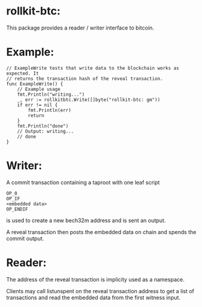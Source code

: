 rollkit-btc:
============


This package provides a reader / writer interface to bitcoin.

Example:
========

	// ExampleWrite tests that write data to the blockchain works as expected. It
	// returns the transaction hash of the reveal transaction.
	func ExampleWrite() {
		// Example usage
		fmt.Println("writing...")
		_, err := rollkitbtc.Write([]byte("rollkit-btc: gm"))
		if err != nil {
			fmt.Println(err)
			return
		}
		fmt.Println("done")
		// Output: writing...
		// done
	}


Writer:
=======

A commit transaction containing a taproot with one leaf script

    OP_0
    OP_IF
    <embedded data>
    OP_ENDIF

is used to create a new bech32m address and is sent an output.


A reveal transaction then posts the embedded data on chain and spends the
commit output.


Reader:
========

The address of the reveal transaction is implicity used as a namespace.


Clients may call listunspent on the reveal transaction address to get a list of
transactions and read the embedded data from the first witness input.

